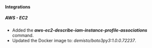 
#### Integrations

##### AWS - EC2

- Added the ***aws-ec2-describe-iam-instance-profile-associations*** command.
- Updated the Docker image to: *demisto/boto3py3:1.0.0.72237*.
